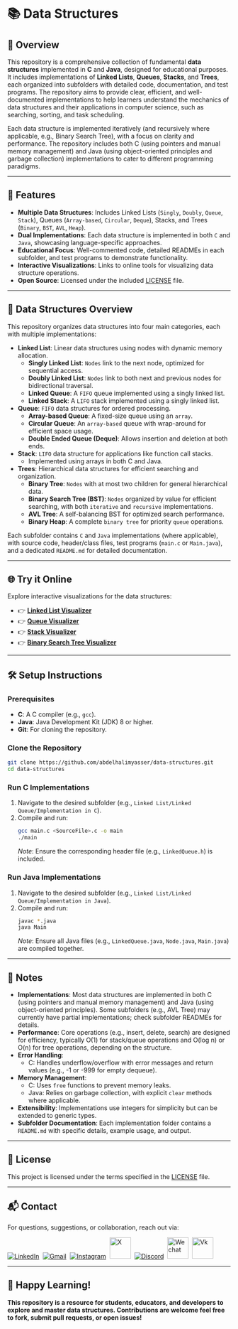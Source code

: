 # 📚 Data Structures

## 📌 Overview

This repository is a comprehensive collection of fundamental **data structures** implemented in **C** and **Java**, designed for educational purposes. It includes implementations of **Linked Lists**, **Queues**, **Stacks**, and **Trees**, each organized into subfolders with detailed code, documentation, and test programs. The repository aims to provide clear, efficient, and well-documented implementations to help learners understand the mechanics of data structures and their applications in computer science, such as searching, sorting, and task scheduling.

Each data structure is implemented iteratively (and recursively where applicable, e.g., Binary Search Tree), with a focus on clarity and performance. The repository includes both C (using pointers and manual memory management) and Java (using object-oriented principles and garbage collection) implementations to cater to different programming paradigms.

---

## 🚀 Features

- **Multiple Data Structures**: Includes Linked Lists (`Singly`, `Doubly`, `Queue`, `Stack`), Queues (`Array-based`, `Circular`, `Deque`), Stacks, and Trees (`Binary`, `BST`, `AVL`, `Heap`).
- **Dual Implementations**: Each data structure is implemented in both `C` and `Java`, showcasing language-specific approaches.
- **Educational Focus**: Well-commented code, detailed READMEs in each subfolder, and test programs to demonstrate functionality.
- **Interactive Visualizations**: Links to online tools for visualizing data structure operations.
- **Open Source**: Licensed under the included [LICENSE](./LICENSE) file.

<!--
---

## 📂 Project Structure

```

```
-->

---

## 📌 Data Structures Overview

This repository organizes data structures into four main categories, each with multiple implementations:

- **Linked List**: Linear data structures using nodes with dynamic memory allocation.
  - **Singly Linked List**: `Nodes` link to the next node, optimized for sequential access.
  - **Doubly Linked List**: `Nodes` link to both next and previous nodes for bidirectional traversal.
  - **Linked Queue**: A `FIFO` queue implemented using a singly linked list.
  - **Linked Stack**: A `LIFO` stack implemented using a singly linked list.
- **Queue**: `FIFO` data structures for ordered processing.
  - **Array-based Queue**: A fixed-size queue using an `array`.
  - **Circular Queue**: An `array-based` queue with wrap-around for efficient space usage.
  - **Double Ended Queue (Deque)**: Allows insertion and deletion at both ends.
- **Stack**: `LIFO` data structure for applications like function call stacks.
  - Implemented using arrays in both C and Java.
- **Trees**: Hierarchical data structures for efficient searching and organization.
  - **Binary Tree**: `Nodes` with at most two children for general hierarchical data.
  - **Binary Search Tree (BST)**: `Nodes` organized by value for efficient searching, with both `iterative` and `recursive` implementations.
  - **AVL Tree**: A self-balancing BST for optimized search performance.
  - **Binary Heap**: A complete `binary tree` for priority `queue` operations.

Each subfolder contains `C` and `Java` implementations (where applicable), with source code, header/class files, test programs (`main.c` or `Main.java`), and a dedicated `README.md` for detailed documentation.

---

## 🌐 Try it Online

Explore interactive visualizations for the data structures:  
- 👉 **[Linked List Visualizer](https://abdelhalimyasser.github.io/Data-Structure-Visualizers/Linked%20List%20Visualizer.html)**  
- 👉 **[Queue Visualizer](https://abdelhalimyasser.github.io/Data-Structure-Visualizers/Queue%20Visualizer.html)**  
- 👉 **[Stack Visualizer](https://abdelhalimyasser.github.io/Data-Structure-Visualizers/Stack%20Visualizer.html)**   
- 👉 **[Binary Search Tree Visualizer](https://abdelhalimyasser.github.io/Data-Structure-Visualizers/Binary%20Tree%20Visualizer.html)**
<!--
- 👉 **[Heap Visualizer](https://abdelhalimyasser.github.io/Data-Structure-Visualizers/Heap%20Visualizer.html)**
-->
---

## 🛠️ Setup Instructions

### Prerequisites
- **C**: A C compiler (e.g., `gcc`).
- **Java**: Java Development Kit (JDK) 8 or higher.
- **Git**: For cloning the repository.

### Clone the Repository
```bash
git clone https://github.com/abdelhalimyasser/data-structures.git
cd data-structures
```

### Run C Implementations
1. Navigate to the desired subfolder (e.g., `Linked List/Linked Queue/Implementation in C`).
2. Compile and run:
   ```bash
   gcc main.c <SourceFile>.c -o main
   ./main
   ```
   *Note*: Ensure the corresponding header file (e.g., `LinkedQueue.h`) is included.

### Run Java Implementations
1. Navigate to the desired subfolder (e.g., `Linked List/Linked Queue/Implementation in Java`).
2. Compile and run:
   ```bash
   javac *.java
   java Main
   ```
   *Note*: Ensure all Java files (e.g., `LinkedQueue.java`, `Node.java`, `Main.java`) are compiled together.

---

## 📝 Notes

- **Implementations**: Most data structures are implemented in both C (using pointers and manual memory management) and Java (using object-oriented principles). Some subfolders (e.g., AVL Tree) may currently have partial implementations; check subfolder READMEs for details.
- **Performance**: Core operations (e.g., insert, delete, search) are designed for efficiency, typically O(1) for stack/queue operations and O(log n) or O(n) for tree operations, depending on the structure.
- **Error Handling**:
  - C: Handles underflow/overflow with error messages and return values (e.g., -1 or -999 for empty dequeue).
- **Memory Management**:
  - C: Uses `free` functions to prevent memory leaks.
  - Java: Relies on garbage collection, with explicit `clear` methods where applicable.
- **Extensibility**: Implementations use integers for simplicity but can be extended to generic types.
- **Subfolder Documentation**: Each implementation folder contains a `README.md` with specific details, example usage, and output.

---

## 📜 License

This project is licensed under the terms specified in the [LICENSE](./LICENSE) file.

---

## 📬 Contact

For questions, suggestions, or collaboration, reach out via:  
<p align="left">
  <a href="https://linkedin.com/in/abdelhalimyasser"><img src="https://skillicons.dev/icons?i=linkedin" alt="LinkedIn" /></a>&nbsp;
  <a href="mailto:abdelhalimyasser88@gmail.com?subject=Collaboration&body=hi%2C%20abdelhalim%20-%20I%20want%20to%20collaborate%20with%20you%20in..."><img src="https://skillicons.dev/icons?i=gmail" alt="Gmail" /></a>&nbsp;
  <a href="https://instagram.com/abdelhalim__yasser"><img src="https://skillicons.dev/icons?i=instagram" alt="Instagram" /></a>&nbsp;
  <a href="https://x.com/abdelhalimyass"><img width="48" height="48" src="https://github.com/user-attachments/assets/e21830c6-ccff-4860-a839-02b817a519b8" alt="X" /></a>&nbsp;
  <a href="https://discord.com/abdelhalimyasser"><img src="https://skillicons.dev/icons?i=discord" alt="Discord" /></a>&nbsp;
  <a href="https://wechat.com/abdelhalimyasser"><img width="48" height="48" src="https://github.com/user-attachments/assets/ac94c75c-1efe-4aff-aefc-e62a806f86e6" alt="Wechat" /></a>&nbsp;
  <a href="https://vk.com/abdelhalimyasser"><img width="48" height="48" src="https://github.com/user-attachments/assets/c22a431c-b8b3-43de-a8a1-d2f20d55ad9c" alt="Vk" /></a>
</p>

---

## 🚀 Happy Learning!

**This repository is a resource for students, educators, and developers to explore and master data structures. Contributions are welcome feel free to fork, submit pull requests, or open issues!**
